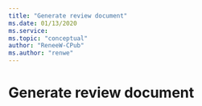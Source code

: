 ```yaml
---
title: "Generate review document"
ms.date: 01/13/2020
ms.service: 
ms.topic: "conceptual"
author: "ReneeW-CPub"
ms.author: "renwe"
---
```

# Generate review document

